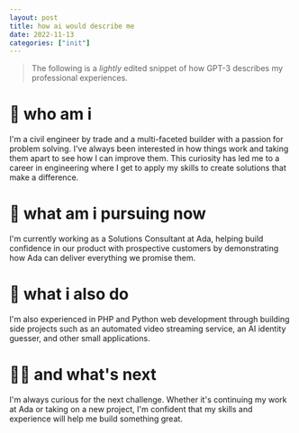 ```yaml
---
layout: post
title: how ai would describe me
date: 2022-11-13
categories: ["init"]
---
```


> The following is a _lightly_ edited snippet of how GPT-3 describes my professional experiences.

# 👋 who am i
I'm a civil engineer by trade and a multi-faceted builder with a passion for problem solving. I've always been interested in how things work and taking them apart to see how I can improve them. This curiosity has led me to a career in engineering where I get to apply my skills to create solutions that make a difference.

# 🚀 what am i pursuing now

I'm currently working as a Solutions Consultant at Ada, helping build confidence in our product with prospective customers by demonstrating how Ada can deliver everything we promise them. 

# 🔨 what i also do

I'm also experienced in PHP and Python web development through building side projects such as an automated video streaming service, an AI identity guesser, and other small applications.

# 🏃‍♂️ and what's next

I'm always curious for the next challenge. Whether it's continuing my work at Ada or taking on a new project, I'm confident that my skills and experience will help me build something great.